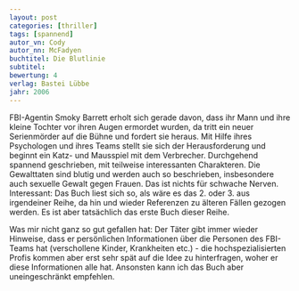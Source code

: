 ```yaml
---
layout: post
categories: [thriller]
tags: [spannend]
autor_vn: Cody
autor_nn: McFadyen
buchtitel: Die Blutlinie
subtitel:
bewertung: 4
verlag: Bastei Lübbe
jahr: 2006
---
```


FBI-Agentin Smoky Barrett erholt sich gerade davon, dass ihr Mann und ihre kleine Tochter vor ihren Augen ermordet wurden, da tritt ein neuer Serienmörder auf die Bühne und fordert sie heraus. Mit Hilfe ihres Psychologen und ihres Teams stellt sie sich der Herausforderung und beginnt ein Katz- und Mausspiel mit dem Verbrecher.
Durchgehend spannend geschrieben, mit teilweise interessanten Charakteren. Die Gewalttaten sind blutig und werden auch so beschrieben, insbesondere auch sexuelle Gewalt gegen Frauen. Das ist nichts für schwache Nerven.
Interessant: Das Buch liest sich so, als wäre es das 2. oder 3. aus irgendeiner Reihe, da hin und wieder Referenzen zu älteren Fällen gezogen werden. Es ist aber tatsächlich das erste Buch dieser Reihe.

Was mir nicht ganz so gut gefallen hat: Der Täter gibt immer wieder Hinweise, dass er persönlichen Informationen über die Personen des FBI-Teams hat (verschollene Kinder, Krankheiten etc.) - die hochspezialisierten Profis kommen aber erst sehr spät auf die Idee zu hinterfragen, woher er diese Informationen alle hat. Ansonsten kann ich das Buch aber uneingeschränkt empfehlen.
